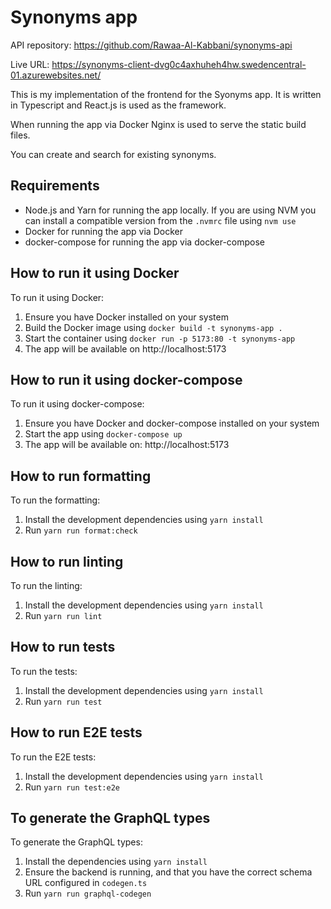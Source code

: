 # Synonyms app

API repository: https://github.com/Rawaa-Al-Kabbani/synonyms-api

Live URL: https://synonyms-client-dvg0c4axhuheh4hw.swedencentral-01.azurewebsites.net/

This is my implementation of the frontend for the Syonyms app. It is written in Typescript and React.js is used as the framework.

When running the app via Docker Nginx is used to serve the static build files.

You can create and search for existing synonyms.

## Requirements

- Node.js and Yarn for running the app locally.
  If you are using NVM you can install a compatible version from the `.nvmrc` file using `nvm use`
- Docker for running the app via Docker
- docker-compose for running the app via docker-compose

## How to run it using Docker

To run it using Docker:

1. Ensure you have Docker installed on your system
2. Build the Docker image using `docker build -t synonyms-app .`
3. Start the container using `docker run -p 5173:80 -t synonyms-app`
4. The app will be available on http://localhost:5173

## How to run it using docker-compose

To run it using docker-compose:

1. Ensure you have Docker and docker-compose installed on your system
2. Start the app using `docker-compose up`
3. The app will be available on: http://localhost:5173

## How to run formatting

To run the formatting:

1. Install the development dependencies using `yarn install`
2. Run `yarn run format:check`

## How to run linting

To run the linting:

1. Install the development dependencies using `yarn install`
2. Run `yarn run lint`

## How to run tests

To run the tests:

1. Install the development dependencies using `yarn install`
2. Run `yarn run test`

## How to run E2E tests

To run the E2E tests:

1. Install the development dependencies using `yarn install`
2. Run `yarn run test:e2e`

## To generate the GraphQL types

To generate the GraphQL types:

1. Install the dependencies using `yarn install`
2. Ensure the backend is running, and that you have the correct schema URL configured in `codegen.ts`
3. Run `yarn run graphql-codegen`
